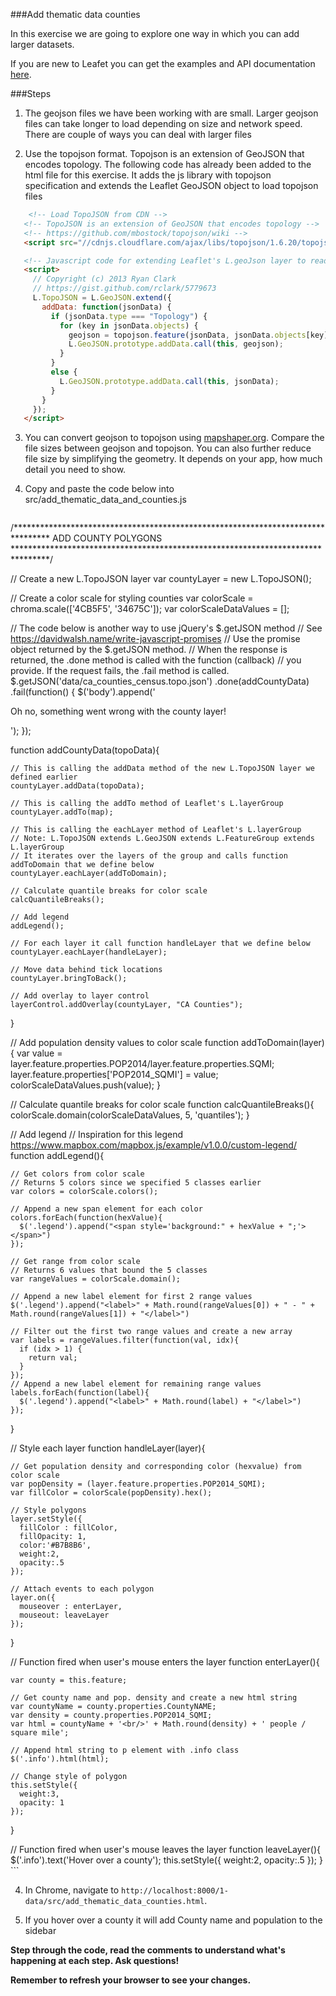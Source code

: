 ###Add thematic data counties

In this exercise we are going to explore one way in which you can add larger datasets.
 
If you are new to Leafet you can get the examples and API documentation [here](http://leafletjs.com/).

###Steps

1. The geojson files we have been working with are small. Larger geojson files can take longer to load depending on size and network speed. There are couple of ways you can deal with larger files

2. Use the topojson format. Topojson is an extension of GeoJSON that encodes topology. The following code has already been added to the html file for this exercise. It adds the js library with topojson specification and extends the Leaflet GeoJSON object to load topojson files

 ```html
     <!-- Load TopoJSON from CDN -->
    <!-- TopoJSON is an extension of GeoJSON that encodes topology -->
    <!-- https://github.com/mbostock/topojson/wiki -->
    <script src="//cdnjs.cloudflare.com/ajax/libs/topojson/1.6.20/topojson.js"></script>

    <!-- Javascript code for extending Leaflet's L.geoJson layer to read topojson files -->
    <script>
      // Copyright (c) 2013 Ryan Clark
      // https://gist.github.com/rclark/5779673
      L.TopoJSON = L.GeoJSON.extend({
        addData: function(jsonData) {    
          if (jsonData.type === "Topology") {
            for (key in jsonData.objects) {
              geojson = topojson.feature(jsonData, jsonData.objects[key]);
              L.GeoJSON.prototype.addData.call(this, geojson);
            }
          }    
          else {
            L.GeoJSON.prototype.addData.call(this, jsonData);
          }
        }  
      });
    </script>
 ```

3. You can convert geojson to topojson using [mapshaper.org](http://mapshaper.org/). Compare the file sizes between geojson and topojson. You can also further reduce file size by simplifying the geometry. It depends on your app, how much detail you need to show.

3. Copy and paste the code below into src/add_thematic_data_and_counties.js

    ```javascript
/********************************************************************************
    ADD COUNTY POLYGONS
  ********************************************************************************/

  // Create a new L.TopoJSON layer
  var countyLayer = new L.TopoJSON();

  // Create a color scale for styling counties
  var colorScale = chroma.scale(['4CB5F5', '34675C']);
  var colorScaleDataValues = [];

  // The code below is another way to use jQuery's $.getJSON method
  // See https://davidwalsh.name/write-javascript-promises
  // Use the promise object returned by the $.getJSON method. 
  // When the response is returned, the .done method is called with the function (callback)
  // you provide. If the request fails, the .fail method is called.
  $.getJSON('data/ca_counties_census.topo.json')
    .done(addCountyData)
    .fail(function() {
      $('body').append('<p>Oh no, something went wrong with the county layer!</p>');
  });


  function addCountyData(topoData){

    // This is calling the addData method of the new L.TopoJSON layer we defined earlier
    countyLayer.addData(topoData);
    
    // This is calling the addTo method of Leaflet's L.layerGroup
    countyLayer.addTo(map);

    // This is calling the eachLayer method of Leaflet's L.layerGroup
    // Note: L.TopoJSON extends L.GeoJSON extends L.FeatureGroup extends L.layerGroup
    // It iterates over the layers of the group and calls function addToDomain that we define below
    countyLayer.eachLayer(addToDomain);

    // Calculate quantile breaks for color scale
    calcQuantileBreaks();

    // Add legend
    addLegend();

    // For each layer it call function handleLayer that we define below
    countyLayer.eachLayer(handleLayer);

    // Move data behind tick locations
    countyLayer.bringToBack();

    // Add overlay to layer control
    layerControl.addOverlay(countyLayer, "CA Counties");
  }


  // Add population density values to color scale
  function addToDomain(layer){
    var value = layer.feature.properties.POP2014/layer.feature.properties.SQMI;
    layer.feature.properties['POP2014_SQMI'] = value;
    colorScaleDataValues.push(value);
  }


  // Calculate quantile breaks for color scale
  function calcQuantileBreaks(){
    colorScale.domain(colorScaleDataValues, 5, 'quantiles');
  }


  // Add legend
  // Inspiration for this legend https://www.mapbox.com/mapbox.js/example/v1.0.0/custom-legend/
  function addLegend(){

    // Get colors from color scale
    // Returns 5 colors since we specified 5 classes earlier
    var colors = colorScale.colors();

    // Append a new span element for each color
    colors.forEach(function(hexValue){
      $('.legend').append("<span style='background:" + hexValue + ";'></span>")
    });

    // Get range from color scale
    // Returns 6 values that bound the 5 classes
    var rangeValues = colorScale.domain();

    // Append a new label element for first 2 range values
    $('.legend').append("<label>" + Math.round(rangeValues[0]) + " - " + Math.round(rangeValues[1]) + "</label>")
    
    // Filter out the first two range values and create a new array
    var labels = rangeValues.filter(function(val, idx){
      if (idx > 1) {
        return val;
      }
    });
    // Append a new label element for remaining range values
    labels.forEach(function(label){
      $('.legend').append("<label>" + Math.round(label) + "</label>")
    });
  }


  // Style each layer
  function handleLayer(layer){

    // Get population density and corresponding color (hexvalue) from color scale
    var popDensity = (layer.feature.properties.POP2014_SQMI);
    var fillColor = colorScale(popDensity).hex();  
    
    // Style polygons
    layer.setStyle({
      fillColor : fillColor,
      fillOpacity: 1,
      color:'#B7B8B6',
      weight:2,
      opacity:.5
    });
    
    // Attach events to each polygon
    layer.on({
      mouseover : enterLayer,
      mouseout: leaveLayer
    });

  }


  // Function fired when user's mouse enters the layer
  function enterLayer(){

    var county = this.feature;

    // Get county name and pop. density and create a new html string
    var countyName = county.properties.CountyNAME;
    var density = county.properties.POP2014_SQMI;
    var html = countyName + '<br/>' + Math.round(density) + ' people / square mile';

    // Append html string to p element with .info class
    $('.info').html(html);
    
    // Change style of polygon
    this.setStyle({
      weight:3,
      opacity: 1
    });

  }


  // Function fired when user's mouse leaves the layer
  function leaveLayer(){
    $('.info').text('Hover over a county');
    this.setStyle({
      weight:2,
      opacity:.5
    });
  }
    ```

4. In Chrome, navigate to `http://localhost:8000/1-data/src/add_thematic_data_counties.html`. 

5. If you hover over a county it will add County name and population to the sidebar


__Step through the code, read the comments to understand what's happening at each step. Ask questions!__

__Remember to refresh your browser to see your changes.__

